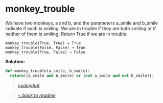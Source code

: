 # monkey_trouble

We have two monkeys, a and b, and the parameters a_smile and b_smile indicate if each is smiling. We are in trouble if they are both smiling or if neither of them is smiling. Return True if we are in trouble.

```
monkey_trouble(True, True) → True
monkey_trouble(False, False) → True
monkey_trouble(True, False) → False
```

**Solution:**

```python
def monkey_trouble(a_smile, b_smile):
  return((a_smile and b_smile) or (not a_smile and not b_smile));
```

> _[codingbat](https://codingbat.com/prob/p120546)_

> [< _back to readme_](FINDREPLACEREADME)